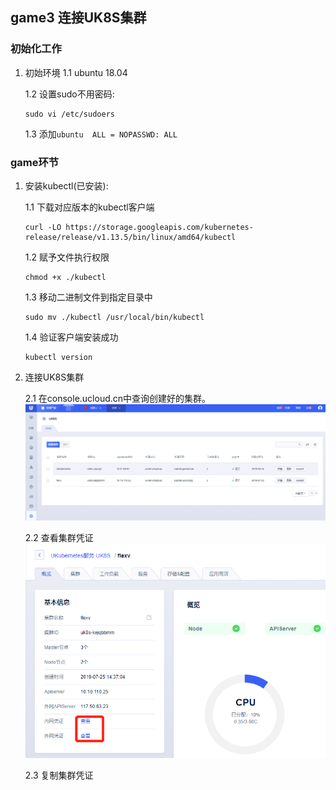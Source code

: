 ## game3 连接UK8S集群

### 初始化工作

1. 初始环境
    1.1 ubuntu 18.04

    1.2 设置sudo不用密码:

    ```
    sudo vi /etc/sudoers
    ```

    1.3 添加`ubuntu  ALL = NOPASSWD: ALL`


### game环节

1. 安装kubectl(已安装):

    1.1 下载对应版本的kubectl客户端
    
    ```
    curl -LO https://storage.googleapis.com/kubernetes-release/release/v1.13.5/bin/linux/amd64/kubectl
    ```
    1.2 赋予文件执行权限
    
    ```
    chmod +x ./kubectl
    ```
    1.3 移动二进制文件到指定目录中
    
    ```
    sudo mv ./kubectl /usr/local/bin/kubectl
    ```
    1.4 验证客户端安装成功
    
    ```
    kubectl version
    ```

2. 连接UK8S集群

    2.1 在console.ucloud.cn中查询创建好的集群。
    ![](images/20190808154142.png)

    2.2 查看集群凭证
    ![](images/kubeconfig.png)

    2.3 复制集群凭证